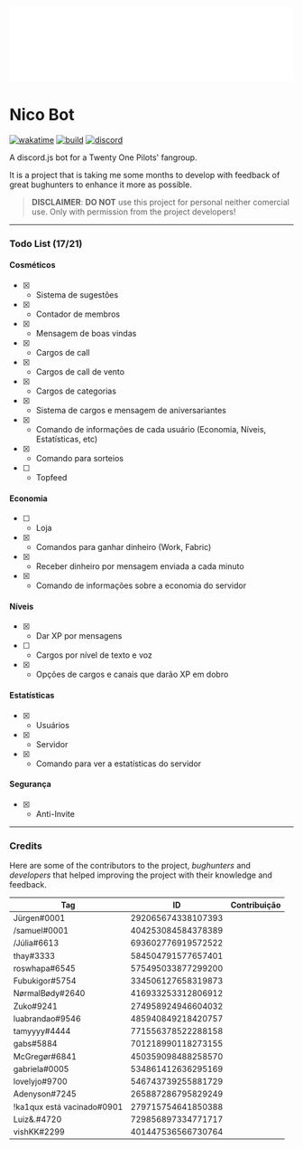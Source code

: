 ![Nico](https://raw.githubusercontent.com/jurgenjacobsen/nico/main/assets/Nico1.png)
# Nico Bot
[![wakatime](https://wakatime.com/badge/github/jurgenjacobsen/nico.svg)](https://wakatime.com/badge/github/jurgenjacobsen/nico)
[![build](https://img.shields.io/github/languages/top/jurgenjacobsen/nico?style=flat-square)](https://github.com/jurgenjacobsen/nico)
[![discord](https://img.shields.io/discord/465938334791893002?color=5865F2&logo=discord&logoColor=white&style=flat-square)](https://discord.gg/f4jkqrdbyh)

A discord.js bot for a Twenty One Pilots' fangroup.

It is a project that is taking me some months to develop with feedback of great bughunters to enhance it more as possible.

> **DISCLAIMER**: **DO NOT** use this project for personal neither comercial use. Only with permission from the project developers!

___
### Todo List (17/21)
#### Cosméticos

- [X] - Sistema de sugestões
- [X] - Contador de membros
- [X] - Mensagem de boas vindas
- [X] - Cargos de call
- [X] - Cargos de call de vento
- [X] - Cargos de categorias
- [X] - Sistema de cargos e mensagem de aniversariantes
- [X] - Comando de informações de cada usuário (Economia, Níveis, Estatísticas, etc)
- [X] - Comando para sorteios
- [ ] - Topfeed

#### Economia

- [ ] - Loja
- [X] - Comandos para ganhar dinheiro (Work, Fabric)
- [X] - Receber dinheiro por mensagem enviada a cada minuto
- [X] - Comando de informações sobre a economia do servidor

#### Níveis

- [X] - Dar XP por mensagens 
- [ ] - Cargos por nível de texto e voz
- [X] - Opções de cargos e canais que darão XP em dobro

#### Estatísticas

- [X] - Usuários
- [X] - Servidor
- [X] - Comando para ver a estatísticas do servidor

#### Segurança
- [X] - Anti-Invite

___

### Credits

Here are some of the contributors to the project, *bughunters* and *developers* that helped improving the project with their knowledge and feedback.

| Tag                        	| ID                 	| Contribuição 	|
|----------------------------	|--------------------	|--------------	|
| Jürgen#0001                	| 292065674338107393 	|              	|
| /samuel#0001               	| 404253084584378389 	|              	|
| /Júlia#6613                	| 693602776919572522 	|              	|
| thay#3333                  	| 584504791577657401 	|              	|
| roswhapa#6545              	| 575495033877299200 	|              	|
| Fubukigor#5754             	| 334506127658319873 	|              	|
| NørmalBødy#2640            	| 416933253312806912 	|              	|
| Zuko#9241                  	| 274958924946604032 	|              	|
| luabrandao#9546            	| 485940849218420757 	|              	|
| tamyyyy#4444               	| 771556378522288158 	|              	|
| gabs#5884                  	| 701218990118273155 	|              	|
| McGregør#6841              	| 450359098488258570 	|              	|
| gabriela#0005              	| 534861412636295169 	|              	|
| lovelyjo#9700              	| 546743739255881729 	|              	|
| Adenyson#7245              	| 265887286795829249 	|              	|
| !ka1qux está vacinado#0901 	| 279715754641850388 	|              	|
| Luiz&.#4720                	| 729856897334771717 	|              	|
| vishKK#2299                	| 401447536566730764 	|              	|